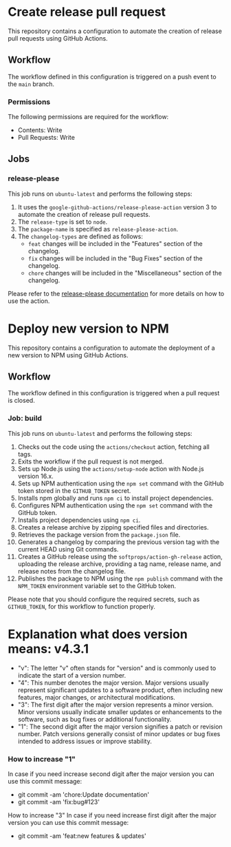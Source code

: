 # Create release pull request

This repository contains a configuration to automate the creation of release pull requests using GitHub Actions.

## Workflow

The workflow defined in this configuration is triggered on a push event to the `main` branch.

### Permissions

The following permissions are required for the workflow:

- Contents: Write
- Pull Requests: Write

## Jobs

### release-please

This job runs on `ubuntu-latest` and performs the following steps:

1. It uses the `google-github-actions/release-please-action` version 3 to automate the creation of release pull requests.
2. The `release-type` is set to `node`.
3. The `package-name` is specified as `release-please-action`.
4. The `changelog-types` are defined as follows:
   - `feat` changes will be included in the "Features" section of the changelog.
   - `fix` changes will be included in the "Bug Fixes" section of the changelog.
   - `chore` changes will be included in the "Miscellaneous" section of the changelog.

Please refer to the [release-please documentation](https://github.com/google-github-actions/release-please-action) for more details on how to use the action.

# Deploy new version to NPM

This repository contains a configuration to automate the deployment of a new version to NPM using GitHub Actions.

## Workflow

The workflow defined in this configuration is triggered when a pull request is closed.

### Job: build

This job runs on `ubuntu-latest` and performs the following steps:

1. Checks out the code using the `actions/checkout` action, fetching all tags.
2. Exits the workflow if the pull request is not merged.
3. Sets up Node.js using the `actions/setup-node` action with Node.js version 16.x.
4. Sets up NPM authentication using the `npm set` command with the GitHub token stored in the `GITHUB_TOKEN` secret.
5. Installs npm globally and runs `npm ci` to install project dependencies.
6. Configures NPM authentication using the `npm set` command with the GitHub token.
7. Installs project dependencies using `npm ci`.
8. Creates a release archive by zipping specified files and directories.
9. Retrieves the package version from the `package.json` file.
10. Generates a changelog by comparing the previous version tag with the current HEAD using Git commands.
11. Creates a GitHub release using the `softprops/action-gh-release` action, uploading the release archive, providing a tag name, release name, and release notes from the changelog file.
12. Publishes the package to NPM using the `npm publish` command with the `NPM_TOKEN` environment variable set to the GitHub token.

Please note that you should configure the required secrets, such as `GITHUB_TOKEN`, for this workflow to function properly.

# Explanation what does  version means: v4.3.1
- "v": The letter "v" often stands for "version" and is commonly used to indicate the start of a version number.
- "4": This number denotes the major version. Major versions usually represent significant updates to a software product, often including new features, major changes, or architectural modifications.
- "3": The first digit after the major version represents a minor version. Minor versions usually indicate smaller updates or enhancements to the software, such as bug fixes or additional functionality.
- "1": The second digit after the major version signifies a patch or revision number. Patch versions generally consist of minor updates or bug fixes intended to address issues or improve stability.
### How to increase "1"
In case if you need increase second digit after the major version you can use this commit message:
- git commit -am 'chore:Update documentation'
- git commit -am 'fix:bug#123'

How to increase "3"
In case if you need increase first digit after the major version you can use this commit message:
-  git commit -am 'feat:new features & updates'
